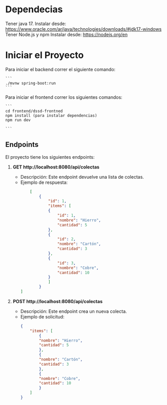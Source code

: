 # Dependecias

Tener java 17.
Instalar desde: https://www.oracle.com/ar/java/technologies/downloads/#jdk17-windows
Tener Node.js y npm
Instalar desde: https://nodejs.org/en


# Iniciar el Proyecto

Para iniciar el backend correr el siguiente comando:
    
    ```
    ./mvnw spring-boot:run
    ```
Para iniciar el frontend correr los siguientes comandos:

    ```
    cd frontend/dssd-frontned
    npm install (para instalar dependencias)
    npm run dev

    ```


## Endpoints

El proyecto tiene los siguientes endpoints:

1. **GET http://localhost:8080/api/colectas**
    - Descripción: Este endpoint devuelve una lista de colectas.
    - Ejemplo de respuesta:
        ```json
            [
                {
                    "id": 1,
                    "items": [
                    {
                        "id": 1,
                        "nombre": "Hierro",
                        "cantidad": 5
                    },
                    {
                        "id": 2,
                        "nombre": "Cartón",
                        "cantidad": 3
                    },
                    {
                        "id": 3,
                        "nombre": "Cobre",
                        "cantidad": 10
                    }
                    ]
                }
        ]
        ```

2. **POST http://localhost:8080/api/colectas**
    - Descripción: Este endpoint crea un nueva colecta.
    - Ejemplo de solicitud:
        ```json
        {
            "items": [
                {
                "nombre": "Hierro",
                "cantidad": 5
                },
                {
                "nombre": "Cartón",
                "cantidad": 3
                },
                {
                "nombre": "Cobre",
                "cantidad": 10
                }
            ]
        }
        ```
